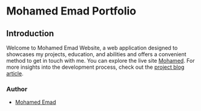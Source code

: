 # Mohamed Emad Portfolio

## Introduction
Welcome to Mohamed Emad Website, a web application designed to showcases my projects, education, and abilities and offers a convenient method to get in touch with me. You can explore the live site [Mohamed](https://www.mohamedemad17.tech). For more insights into the development process, check out the [project blog article](https://www.linkedin.com/posts/mohamed-emad-8a6a14251_my-personal-website-blog-post-activity-7242167346398658560-_5hj?utm_source=share&utm_medium=member_desktop).

### Author
- [Mohamed Emad](http://www.linkedin.com/in/mohamed-emad-8a6a14251)
